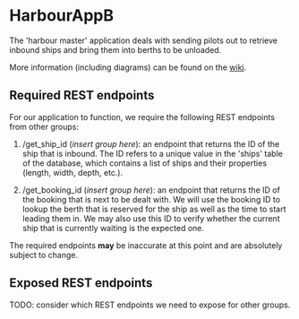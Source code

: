 # HarbourAppB
The 'harbour master' application deals with sending pilots out to retrieve inbound ships and bring them into berths to be unloaded.

More information (including diagrams) can be found on the [wiki](https://github.com/com619-2021/HarbourAppB/wiki).

## Required REST endpoints
For our application to function, we require the following REST endpoints from other groups:

1. /get_ship_id (*insert group here*): an endpoint that returns the ID of the ship that is inbound. The ID refers to a unique value in the 'ships' table of the database, which contains a list of ships and their properties (length, width, depth, etc.).

2. /get_booking_id (*insert group here*): an endpoint that returns the ID of the booking that is next to be dealt with. We will use the booking ID to lookup the berth that is reserved for the ship as well as the time to start leading them in. We may also use this ID to verify whether the current ship that is currently waiting is the expected one.

The required endpoints **may** be inaccurate at this point and are absolutely subject to change. 

## Exposed REST endpoints
TODO: consider which REST endpoints we need to expose for other groups.
